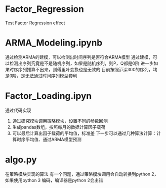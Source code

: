 # Factor_Regression
Test Factor Regression effect

# ARMA_Modeling.ipynb
通过检测ARMA的建模，可以检测出时间序列是否符合ARMA模型
通过建模，可以检测出序列究竟是不是随机序列，如果是随机序列，则P，Q都是0阶
进一步如果时序序列推算不出来，则傅里叶变换也是无效的
目前按照沪深300的序列，均是0阶，是无法通过时间序列模型套利

# Factor_Loading.ipyn
通过代码实现
1. 通过研究模块调用策略模块，设置不同的参数回测
2. 生成pandas数组，按照每月的数据计算因子载荷
3. 可以最后计算出因子载荷的平均值，标准差
下一步可以通过几种算法计算：计算时序平均值、通过ARMA模型预测

# algo.py
在策略模块实现的算法
有一个问题，通过策略模块调用会自动转换到python 2，如果使用python 3 编码，编译器是python 2会出错
